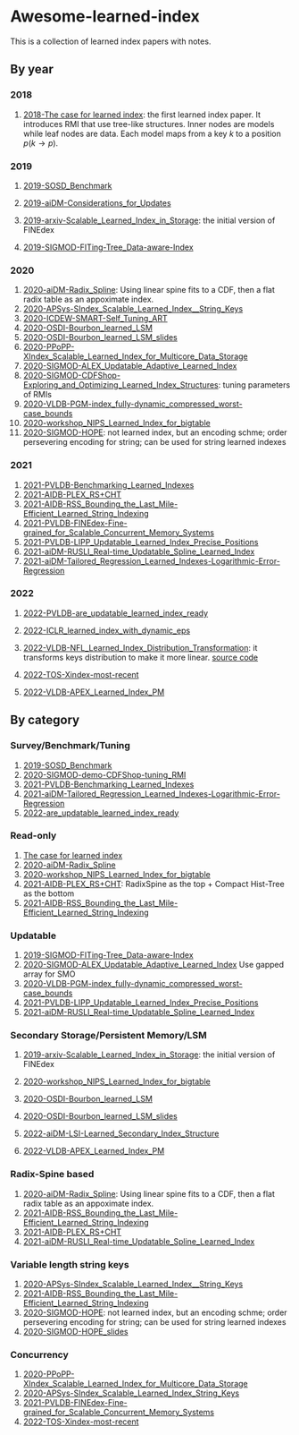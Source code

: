 # Awesome-learned-index

This is a collection of learned index papers with notes.

## By year

### 2018

1. [2018-The case for learned index](papers/2018-google-learned-index.pdf): the first learned index paper. It introduces RMI that use tree-like structures. Inner nodes are models while leaf nodes are data. Each model maps from a key $k$ to a position $p$($k\rightarrow p$).

### 2019

1. [2019-SOSD_Benchmark](papers/2019-SOSD_Benchmark.pdf)

2. [2019-aiDM-Considerations_for_Updates](papers/2019-aiDM-Considerations_for_Updates.pdf)

3. [2019-arxiv-Scalable_Learned_Index_in_Storage](papers/2019-arxiv-Scalable_Learned_Index_in_Storage.pdf):  the initial version of FINEdex

4. [2019-SIGMOD-FITing-Tree_Data-aware-Index](papers/2019-SIGMOD-FITing-Tree_Data-aware-Index.pdf)

### 2020

1. [2020-aiDM-Radix_Spline](papers/2020-aiDM-Radix_Spline.pdf): Using linear spine fits to a CDF, then a flat radix table as an appoximate index.
2. [2020-APSys-SIndex_Scalable_Learned_Index__String_Keys](papers/2020-APSys-SIndex_Scalable_Learned_Index__String_Keys.pdf)
3. [2020-ICDEW-SMART-Self_Tuning_ART](papers/2020-ICDEW-SMART-Self_Tuning_ART.pdf)
4. [2020-OSDI-Bourbon_learned_LSM](papers/2020-OSDI-Bourbon_learned_LSM.pdf)
5. [2020-OSDI-Bourbon_learned_LSM_slides](papers/2020-OSDI-Bourbon_learned_LSM_slides.pdf)
6. [2020-PPoPP-XIndex_Scalable_Learned_Index_for_Multicore_Data_Storage](papers/2020-PPoPP-XIndex_Scalable_Learned_Index_for_Multicore_Data_Storage.pdf)
7. [2020-SIGMOD-ALEX_Updatable_Adaptive_Learned_Index](2020-SIGMOD-ALEX_Updatable_Adaptive_Learned_Index.pdf)
8. [2020-SIGMOD-CDFShop-Exploring_and_Optimizing_Learned_Index_Structures](papers/2020-SIGMOD-CDFShop-Exploring_and_Optimizing_Learned_Index_Structures.pdf): tuning parameters of RMIs
9. [2020-VLDB-PGM-index_fully-dynamic_compressed_worst-case_bounds](papers/2020-VLDB-PGM-index_fully-dynamic_compressed_worst-case_bounds.pdf)
10. [2020-workshop_NIPS_Learned_Index_for_bigtable](papers/2020-workshop_NIPS_Learned_Index_for_bigtable.pdf)
11. [2020-SIGMOD-HOPE](papers/2020-SIGMOD-HOPE.pdf): not learned index, but an encoding schme; order persevering encoding for string; can be used for string learned indexes

### 2021

1. [2021-PVLDB-Benchmarking_Learned_Indexes](papers/2021-PVLDB-Benchmarking_Learned_Indexes.pdf)
2. [2021-AIDB-PLEX_RS+CHT](papers/2021-AIDB-PLEX_RS+CHT.pdf)
3. [2021-AIDB-RSS_Bounding_the_Last_Mile-Efficient_Learned_String_Indexing](papers/2021-AIDB-RSS_Bounding_the_Last_Mile-Efficient_Learned_String_Indexing.pdf)
4. [2021-PVLDB-FINEdex-Fine-grained_for_Scalable_Concurrent_Memory_Systems](papers/2021-PVLDB-FINEdex-Fine-grained_for_Scalable_Concurrent_Memory_Systems.pdf)
5. [2021-PVLDB-LIPP_Updatable_Learned_Index_Precise_Positions](papers/2021-PVLDB-LIPP_Updatable_Learned_Index_Precise_Positions.pdf)
6. [2021-aiDM-RUSLI_Real-time_Updatable_Spline_Learned_Index](papers/2021-aiDM-RUSLI_Real-time_Updatable_Spline_Learned_Index.pdf)
7. [2021-aiDM-Tailored_Regression_Learned_Indexes-Logarithmic-Error-Regression](papers/2021-aiDM-Tailored_Regression_Learned_Indexes-Logarithmic-Error-Regression.pdf)

### 2022

1. [2022-PVLDB-are_updatable_learned_index_ready](papers/2022-PVLDB-are_updatable_learned_index_ready.pdf)

2. [2022-ICLR_learned_index_with_dynamic_eps](papers/2022-ICLR_learned_index_with_dynamic_eps.pdf)

3. [2022-VLDB-NFL_Learned_Index_Distribution_Transformation](papers/2022-VLDB-NFL_Learned_Index_Distribution_Transformation.pdf): it transforms keys distribution to make it more linear. [source code](https://github.com/luffy06/NFL)

4. [2022-TOS-Xindex-most-recent](papers/2022-TOS-Xindex-most-recent.pdf)

5. [2022-VLDB-APEX_Learned_Index_PM](papers/2022-VLDB-APEX_Learned_Index_PM.pdf)

## By category

### Survey/Benchmark/Tuning

1. [2019-SOSD_Benchmark](papers/2019-SOSD_Benchmark.pdf)
2. [2020-SIGMOD-demo-CDFShop-tuning_RMI](papers/2020-SIGMOD-demo-CDFShop-tuning_RMI.pdf)
3. [2021-PVLDB-Benchmarking_Learned_Indexes](papers/2021-PVLDB-Benchmarking_Learned_Indexes.pdf)
4. [2021-aiDM-Tailored_Regression_Learned_Indexes-Logarithmic-Error-Regression](papers/2021-aiDM-Tailored_Regression_Learned_Indexes-Logarithmic-Error-Regression.pdf)
5. [2022-are_updatable_learned_index_ready](papers/2022-are_updatable_learned_index_ready.pdf)

### Read-only

1. [The case for learned index](papers/2018-google-learned-index.pdf)
2. [2020-aiDM-Radix_Spline](papers/2020-aiDM-Radix_Spline.pdf)
3. [2020-workshop_NIPS_Learned_Index_for_bigtable](papers/2020-workshop_NIPS_Learned_Index_for_bigtable.pdf)
4. [2021-AIDB-PLEX_RS+CHT](papers/2021-AIDB-PLEX_RS+CHT.pdf): RadixSpine as the top + Compact Hist-Tree as the bottom
5. [2021-AIDB-RSS_Bounding_the_Last_Mile-Efficient_Learned_String_Indexing](papers/2021-AIDB-RSS_Bounding_the_Last_Mile-Efficient_Learned_String_Indexing.pdf)

### Updatable

1. [2019-SIGMOD-FITing-Tree_Data-aware-Index](papers/2019-SIGMOD-FITing-Tree_Data-aware-Index.pdf)
2. [2020-SIGMOD-ALEX_Updatable_Adaptive_Learned_Index](papers/2020-SIGMOD-ALEX_Updatable_Adaptive_Learned_Index.pdf) Use gapped array for SMO
3. [2020-VLDB-PGM-index_fully-dynamic_compressed_worst-case_bounds](papers/2020-VLDB-PGM-index_fully-dynamic_compressed_worst-case_bounds.pdf)
4. [2021-PVLDB-LIPP_Updatable_Learned_Index_Precise_Positions](papers/2021-PVLDB-LIPP_Updatable_Learned_Index_Precise_Positions.pdf)
5. [2021-aiDM-RUSLI_Real-time_Updatable_Spline_Learned_Index](papers/2021-aiDM-RUSLI_Real-time_Updatable_Spline_Learned_Index.pdf)

### Secondary Storage/Persistent Memory/LSM

1. [2019-arxiv-Scalable_Learned_Index_in_Storage](papers/2019-arxiv-Scalable_Learned_Index_in_Storage.pdf): the initial version of FINEdex

2. [2020-workshop_NIPS_Learned_Index_for_bigtable](papers/2020-workshop_NIPS_Learned_Index_for_bigtable.pdf)

3. [2020-OSDI-Bourbon_learned_LSM](papers/2020-OSDI-Bourbon_learned_LSM.pdf)

4. [2020-OSDI-Bourbon_learned_LSM_slides](papers/2020-OSDI-Bourbon_learned_LSM_slides.pdf)

5. [2022-aiDM-LSI-Learned_Secondary_Index_Structure](papers/2022-aiDM-LSI-Learned_Secondary_Index_Structure.pdf)

6. [2022-VLDB-APEX_Learned_Index_PM](papers/2022-VLDB-APEX_Learned_Index_PM.pdf)

### Radix-Spine based

1. [2020-aiDM-Radix_Spline](papers/2020-aiDM-Radix_Spline.pdf): Using linear spine fits to a CDF, then a flat radix table as an appoximate index.
2. [2021-AIDB-RSS_Bounding_the_Last_Mile-Efficient_Learned_String_Indexing](papers/2021-AIDB-RSS_Bounding_the_Last_Mile-Efficient_Learned_String_Indexing.pdf)
3. [2021-AIDB-PLEX_RS+CHT](papers/2021-AIDB-PLEX_RS+CHT.pdf)
4. [2021-aiDM-RUSLI_Real-time_Updatable_Spline_Learned_Index](papers/2021-aiDM-RUSLI_Real-time_Updatable_Spline_Learned_Index.pdf)

### Variable length string keys

1. [2020-APSys-SIndex_Scalable_Learned_Index__String_Keys](papers/2020-APSys-SIndex_Scalable_Learned_Index__String_Keys.pdf)
2. [2021-AIDB-RSS_Bounding_the_Last_Mile-Efficient_Learned_String_Indexing](papers/2021-AIDB-RSS_Bounding_the_Last_Mile-Efficient_Learned_String_Indexing.pdf)
3. [2020-SIGMOD-HOPE](papers/2020-SIGMOD-HOPE.pdf): not learned index, but an encoding schme; order persevering encoding for string; can be used for string learned indexes
4. [2020-SIGMOD-HOPE_slides](papers/2020-SIGMOD-HOPE_slides.pdf)

### Concurrency

1. [2020-PPoPP-XIndex_Scalable_Learned_Index_for_Multicore_Data_Storage](papers/2020-PPoPP-XIndex_Scalable_Learned_Index_for_Multicore_Data_Storage.pdf)
2. [2020-APSys-SIndex_Scalable_Learned_Index_String_Keys](papers/2020-APSys-SIndex_Scalable_Learned_Index_String_Keys.pdf)
3. [2021-PVLDB-FINEdex-Fine-grained_for_Scalable_Concurrent_Memory_Systems](papers/2021-PVLDB-FINEdex-Fine-grained_for_Scalable_Concurrent_Memory_Systems.pdf)
4. [2022-TOS-Xindex-most-recent](papers/2022-TOS-Xindex-most-recent.pdf)
